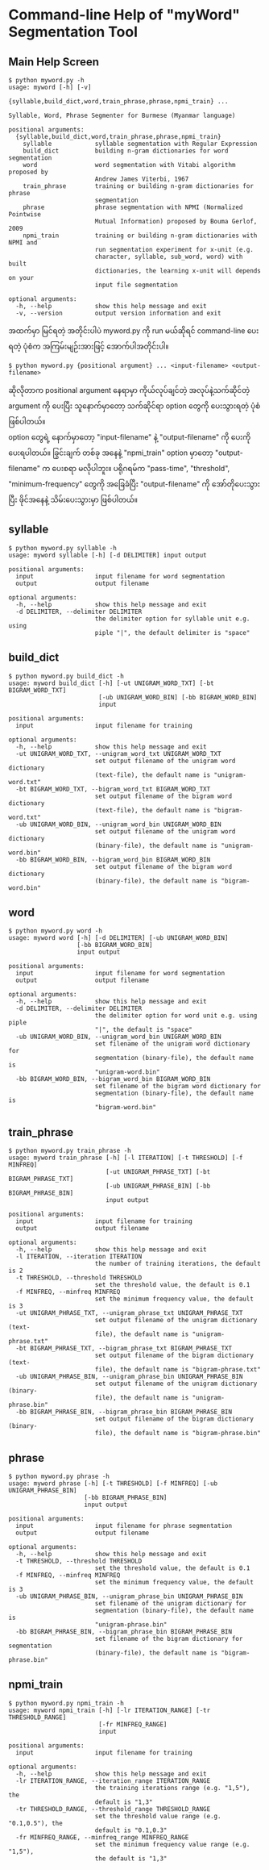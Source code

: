 # Command-line Help of "myWord" Segmentation Tool

## Main Help Screen

```
$ python myword.py -h
usage: myword [-h] [-v]
              {syllable,build_dict,word,train_phrase,phrase,npmi_train} ...

Syllable, Word, Phrase Segmenter for Burmese (Myanmar language)

positional arguments:
  {syllable,build_dict,word,train_phrase,phrase,npmi_train}
    syllable            syllable segmentation with Regular Expression
    build_dict          building n-gram dictionaries for word segmentation
    word                word segmentation with Vitabi algorithm proposed by
                        Andrew James Viterbi, 1967
    train_phrase        training or building n-gram dictionaries for phrase
                        segmentation
    phrase              phrase segmentation with NPMI (Normalized Pointwise
                        Mutual Information) proposed by Bouma Gerlof, 2009
    npmi_train          training or building n-gram dictionaries with NPMI and
                        run segmentation experiment for x-unit (e.g.
                        character, syllable, sub_word, word) with built
                        dictionaries, the learning x-unit will depends on your
                        input file segmentation

optional arguments:
  -h, --help            show this help message and exit
  -v, --version         output version information and exit
```

အထက်မှာ မြင်ရတဲ့ အတိုင်းပါပဲ myword.py ကို run မယ်ဆိုရင် command-line ပေးရတဲ့ ပုံစံက အကြမ်းမျဉ်းအားဖြင့် အောက်ပါအတိုင်းပါ။  

```$ python myword.py {positional argument} ... <input-filename> <output-filename>```

ဆိုလိုတာက positional argument နေရာမှာ ကိုယ်လုပ်ချင်တဲ့ အလုပ်နဲ့သက်ဆိုင်တဲ့ argument ကို ပေးပြီး သူနောက်မှာတော့ သက်ဆိုင်ရာ option တွေကို ပေးသွားရတဲ့ ပုံစံဖြစ်ပါတယ်။  
option တွေရဲ့ နောက်မှာတော့ "input-filename" နဲ့ "output-filename" ကို ပေးကို ပေးရပါတယ်။ ခြွင်းချက် တစ်ခု အနေနဲ့ "npmi_train" option မှာတော့ "output-filename" က ပေးစရာ မလိုပါဘူး။ ပရိုဂရမ်က "pass-time", "threshold", "minimum-frequency" တွေကို အခြေခံပြီး "output-filename" ကို အော်တိုပေးသွားပြီး ဖိုင်အနေနဲ့ သိမ်းပေးသွားမှာ ဖြစ်ပါတယ်။   


## syllable

```
$ python myword.py syllable -h
usage: myword syllable [-h] [-d DELIMITER] input output

positional arguments:
  input                 input filename for word segmentation
  output                output filename

optional arguments:
  -h, --help            show this help message and exit
  -d DELIMITER, --delimiter DELIMITER
                        the delimiter option for syllable unit e.g. using
                        piple "|", the default delimiter is "space"
```

## build_dict

```
$ python myword.py build_dict -h
usage: myword build_dict [-h] [-ut UNIGRAM_WORD_TXT] [-bt BIGRAM_WORD_TXT]
                         [-ub UNIGRAM_WORD_BIN] [-bb BIGRAM_WORD_BIN]
                         input

positional arguments:
  input                 input filename for training

optional arguments:
  -h, --help            show this help message and exit
  -ut UNIGRAM_WORD_TXT, --unigram_word_txt UNIGRAM_WORD_TXT
                        set output filename of the unigram word dictionary
                        (text-file), the default name is "unigram-word.txt"
  -bt BIGRAM_WORD_TXT, --bigram_word_txt BIGRAM_WORD_TXT
                        set output filename of the bigram word dictionary
                        (text-file), the default name is "bigram-word.txt"
  -ub UNIGRAM_WORD_BIN, --unigram_word_bin UNIGRAM_WORD_BIN
                        set output filename of the unigram word dictionary
                        (binary-file), the default name is "unigram-word.bin"
  -bb BIGRAM_WORD_BIN, --bigram_word_bin BIGRAM_WORD_BIN
                        set output filename of the bigram word dictionary
                        (binary-file), the default name is "bigram-word.bin"
```

## word

```
$ python myword.py word -h
usage: myword word [-h] [-d DELIMITER] [-ub UNIGRAM_WORD_BIN]
                   [-bb BIGRAM_WORD_BIN]
                   input output

positional arguments:
  input                 input filename for word segmentation
  output                output filename

optional arguments:
  -h, --help            show this help message and exit
  -d DELIMITER, --delimiter DELIMITER
                        the delimiter option for word unit e.g. using piple
                        "|", the default is "space"
  -ub UNIGRAM_WORD_BIN, --unigram_word_bin UNIGRAM_WORD_BIN
                        set filename of the unigram word dictionary for
                        segmentation (binary-file), the default name is
                        "unigram-word.bin"
  -bb BIGRAM_WORD_BIN, --bigram_word_bin BIGRAM_WORD_BIN
                        set filename of the bigram word dictionary for
                        segmentation (binary-file), the default name is
                        "bigram-word.bin"
```

## train_phrase

```
$ python myword.py train_phrase -h
usage: myword train_phrase [-h] [-l ITERATION] [-t THRESHOLD] [-f MINFREQ]
                           [-ut UNIGRAM_PHRASE_TXT] [-bt BIGRAM_PHRASE_TXT]
                           [-ub UNIGRAM_PHRASE_BIN] [-bb BIGRAM_PHRASE_BIN]
                           input output

positional arguments:
  input                 input filename for training
  output                output filename

optional arguments:
  -h, --help            show this help message and exit
  -l ITERATION, --iteration ITERATION
                        the number of training iterations, the default is 2
  -t THRESHOLD, --threshold THRESHOLD
                        set the threshold value, the default is 0.1
  -f MINFREQ, --minfreq MINFREQ
                        set the minimum frequency value, the default is 3
  -ut UNIGRAM_PHRASE_TXT, --unigram_phrase_txt UNIGRAM_PHRASE_TXT
                        set output filename of the unigram dictionary (text-
                        file), the default name is "unigram-phrase.txt"
  -bt BIGRAM_PHRASE_TXT, --bigram_phrase_txt BIGRAM_PHRASE_TXT
                        set output filename of the bigram dictionary (text-
                        file), the default name is "bigram-phrase.txt"
  -ub UNIGRAM_PHRASE_BIN, --unigram_phrase_bin UNIGRAM_PHRASE_BIN
                        set output filename of the unigram dictionary (binary-
                        file), the default name is "unigram-phrase.bin"
  -bb BIGRAM_PHRASE_BIN, --bigram_phrase_bin BIGRAM_PHRASE_BIN
                        set output filename of the bigram dictionary (binary-
                        file), the default name is "bigram-phrase.bin"
```

## phrase

```
$ python myword.py phrase -h
usage: myword phrase [-h] [-t THRESHOLD] [-f MINFREQ] [-ub UNIGRAM_PHRASE_BIN]
                     [-bb BIGRAM_PHRASE_BIN]
                     input output

positional arguments:
  input                 input filename for phrase segmentation
  output                output filename

optional arguments:
  -h, --help            show this help message and exit
  -t THRESHOLD, --threshold THRESHOLD
                        set the threshold value, the default is 0.1
  -f MINFREQ, --minfreq MINFREQ
                        set the minimum frequency value, the default is 3
  -ub UNIGRAM_PHRASE_BIN, --unigram_phrase_bin UNIGRAM_PHRASE_BIN
                        set filename of the unigram dictionary for
                        segmentation (binary-file), the default name is
                        "unigram-phrase.bin"
  -bb BIGRAM_PHRASE_BIN, --bigram_phrase_bin BIGRAM_PHRASE_BIN
                        set filename of the bigram dictionary for segmentation
                        (binary-file), the default name is "bigram-phrase.bin"
```

## npmi_train

```
$ python myword.py npmi_train -h
usage: myword npmi_train [-h] [-lr ITERATION_RANGE] [-tr THRESHOLD_RANGE]
                         [-fr MINFREQ_RANGE]
                         input

positional arguments:
  input                 input filename for training

optional arguments:
  -h, --help            show this help message and exit
  -lr ITERATION_RANGE, --iteration_range ITERATION_RANGE
                        the training iterations range (e.g. "1,5"), the
                        default is "1,3"
  -tr THRESHOLD_RANGE, --threshold_range THRESHOLD_RANGE
                        set the threshold value range (e.g. "0.1,0.5"), the
                        default is "0.1,0.3"
  -fr MINFREQ_RANGE, --minfreq_range MINFREQ_RANGE
                        set the minimum frequency value range (e.g. "1,5"),
                        the default is "1,3"
```
